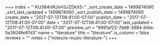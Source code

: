 +++
index = "-KU384rtRJnH3JZDkX5-"
_sort_create_date = 1499874060
_sort_last_updated = 1499874060
_sort_publish_date = 1499874060
create_date = "2017-07-12T08:41:00-07:00"
publish_date = "2017-07-12T08:41:00-07:00"
date = "2017-07-12T08:41:00-07:00"
last_updated = "2017-07-12T08:41:00-07:00"
preview_url = "9991af22-7dd8-3884-bfde-5a3604fe97d3"
name = "literature"
title = "literature"
is_column = false
reviews = ""
notes = ["notes/is-music-literature-"]
+++

